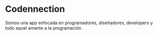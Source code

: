 # Codennection 

Somos una app enfocada en programadores, diseñadores, developers y todo aquel amante a la programación. 
